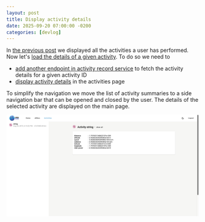 ```yaml
---
layout: post
title: Display activity details
date: 2025-09-20 07:00:00 -0200
categories: [devlog]
---
```


In [the previous post](https://open-ebike.github.io/devlog/2025/09/19/display-activities.html) we displayed all the activities a user has performed.
Now let's [load the details of a given activity](https://github.com/open-ebike/open-ebike-frontend/issues/6). To do so we need to

* [add another endpoint in activity record service](https://github.com/open-ebike/open-ebike-frontend/commit/28787fc92f1e6a431b99a2e8ff9d844911ceba7b) to fetch the activity details for a given activity ID
* [display activity details](https://github.com/open-ebike/open-ebike-frontend/commit/bd5936e7a3c1699a3b8f164448285dd6b5d43e82) in the activities page

To simplify the navigation we move the list of activity summaries to a side navigation bar that can be opened and closed by the user.
The details of the selected activity are displayed on the main page.

![web-activity-details.png](/assets/2025-09-20/web-activity-details.png)